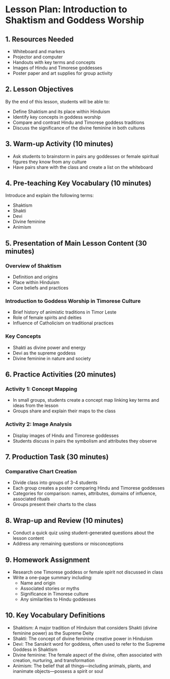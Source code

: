 # Lesson Plan: Introduction to Shaktism and Goddess Worship

## 1. Resources Needed

- Whiteboard and markers
- Projector and computer
- Handouts with key terms and concepts
- Images of Hindu and Timorese goddesses
- Poster paper and art supplies for group activity

## 2. Lesson Objectives

By the end of this lesson, students will be able to:
- Define Shaktism and its place within Hinduism
- Identify key concepts in goddess worship
- Compare and contrast Hindu and Timorese goddess traditions
- Discuss the significance of the divine feminine in both cultures

## 3. Warm-up Activity (10 minutes)

- Ask students to brainstorm in pairs any goddesses or female spiritual figures they know from any culture
- Have pairs share with the class and create a list on the whiteboard

## 4. Pre-teaching Key Vocabulary (10 minutes)

Introduce and explain the following terms:
- Shaktism
- Shakti
- Devi
- Divine feminine
- Animism

## 5. Presentation of Main Lesson Content (30 minutes)

### Overview of Shaktism
- Definition and origins
- Place within Hinduism
- Core beliefs and practices

### Introduction to Goddess Worship in Timorese Culture
- Brief history of animistic traditions in Timor Leste
- Role of female spirits and deities
- Influence of Catholicism on traditional practices

### Key Concepts
- Shakti as divine power and energy
- Devi as the supreme goddess
- Divine feminine in nature and society

## 6. Practice Activities (20 minutes)

### Activity 1: Concept Mapping
- In small groups, students create a concept map linking key terms and ideas from the lesson
- Groups share and explain their maps to the class

### Activity 2: Image Analysis
- Display images of Hindu and Timorese goddesses
- Students discuss in pairs the symbolism and attributes they observe

## 7. Production Task (30 minutes)

### Comparative Chart Creation
- Divide class into groups of 3-4 students
- Each group creates a poster comparing Hindu and Timorese goddesses
- Categories for comparison: names, attributes, domains of influence, associated rituals
- Groups present their charts to the class

## 8. Wrap-up and Review (10 minutes)

- Conduct a quick quiz using student-generated questions about the lesson content
- Address any remaining questions or misconceptions

## 9. Homework Assignment

- Research one Timorese goddess or female spirit not discussed in class
- Write a one-page summary including:
  * Name and origin
  * Associated stories or myths
  * Significance in Timorese culture
  * Any similarities to Hindu goddesses

## 10. Key Vocabulary Definitions

- Shaktism: A major tradition of Hinduism that considers Shakti (divine feminine power) as the Supreme Deity
- Shakti: The concept of divine feminine creative power in Hinduism
- Devi: The Sanskrit word for goddess, often used to refer to the Supreme Goddess in Shaktism
- Divine feminine: The female aspect of the divine, often associated with creation, nurturing, and transformation
- Animism: The belief that all things—including animals, plants, and inanimate objects—possess a spirit or soul